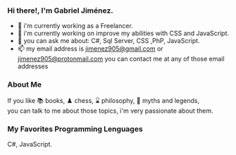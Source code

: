 ### Hi there!, I'm Gabriel Jiménez.

- 🔭 i'm currently working as a Freelancer.
- 🌱 i'm currently working on improve my abilities with CSS and JavaScript. 
- 💬 you can ask me about: C#, Sql Server, CSS ,PhP, JavaScript.
- 📫 my email address is jimenez905@gmail.com or jimenez905@protonmail.com you can contact me at any of those email addresses 



### About Me
If you like :books: books, :chess_pawn: chess, :hourglass: philosophy, 	:mage: myths and legends,  
you can talk to me about those topics, i'm very passionate about them.

### My Favorites Programming Lenguages
C#, JavaScript.

<div style={
    height: 200px;
    width: 100%;
    border-radius: 35px; 
    background-color: red;
    background-image:url("https://github.com/Eifhen/Eifhen/assets/49046521/379236e3-4de6-483b-963e-cb89c53cfd5f");
  }>
</div>

